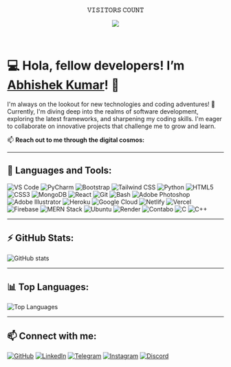 <p align="center">
  <b>𝚅𝙸𝚂𝙸𝚃𝙾𝚁𝚂 𝙲𝙾𝚄𝙽𝚃</b>
</p>

<p align="center">
  <img align="center" src="https://profile-counter.glitch.me/{MrAbhi2k3}/count.svg"/>
</p>

<br>

# 💻 Hola, fellow developers! I’m [Abhishek Kumar](https://github.com/MrAbhi2k3)! 👋

I'm always on the lookout for new technologies and coding adventures! 🚀 Currently, I'm diving deep into the realms of software development, exploring the latest frameworks, and sharpening my coding skills. I'm eager to collaborate on innovative projects that challenge me to grow and learn.

📫 **Reach out to me through the digital cosmos:**

---

## 🚀 Languages and Tools:

![VS Code](https://img.shields.io/badge/-VS%20Code-007ACC?style=flat-square&logo=visual-studio-code&logoColor=white)
![PyCharm](https://img.shields.io/badge/-PyCharm-000000?style=flat-square&logo=pycharm&logoColor=white)
![Bootstrap](https://img.shields.io/badge/-Bootstrap-563D7C?style=flat-square&logo=bootstrap&logoColor=white)
![Tailwind CSS](https://img.shields.io/badge/-Tailwind%20CSS-38B2AC?style=flat-square&logo=tailwind-css&logoColor=white)
![Python](https://img.shields.io/badge/-Python-3776AB?style=flat-square&logo=python&logoColor=white)
![HTML5](https://img.shields.io/badge/-HTML5-E34F26?style=flat-square&logo=html5&logoColor=white)
![CSS3](https://img.shields.io/badge/-CSS3-1572B6?style=flat-square&logo=css3&logoColor=white)
![MongoDB](https://img.shields.io/badge/-MongoDB-47A248?style=flat-square&logo=mongodb&logoColor=white)
![React](https://img.shields.io/badge/-React-61DAFB?style=flat-square&logo=react&logoColor=white)
![Git](https://img.shields.io/badge/-Git-F05032?style=flat-square&logo=git&logoColor=white)
![Bash](https://img.shields.io/badge/-Bash-4EAA25?style=flat-square&logo=gnu-bash&logoColor=white)
![Adobe Photoshop](https://img.shields.io/badge/-Adobe%20Photoshop-31A8FF?style=flat-square&logo=adobe-photoshop&logoColor=white)
![Adobe Illustrator](https://img.shields.io/badge/-Adobe%20Illustrator-FF9A00?style=flat-square&logo=adobe-illustrator&logoColor=white)
![Heroku](https://img.shields.io/badge/-Heroku-430098?style=flat-square&logo=heroku&logoColor=white)
![Google Cloud](https://img.shields.io/badge/-Google%20Cloud-4285F4?style=flat-square&logo=google-cloud&logoColor=white)
![Netlify](https://img.shields.io/badge/-Netlify-00C7B7?style=flat-square&logo=netlify&logoColor=white)
![Vercel](https://img.shields.io/badge/-Vercel-000000?style=flat-square&logo=vercel&logoColor=white)
![Firebase](https://img.shields.io/badge/-Firebase-FFCA28?style=flat-square&logo=firebase&logoColor=white)
![MERN Stack](https://img.shields.io/badge/-MERN%20Stack-000000?style=flat-square&logo=mongodb&logoColor=white)
![Ubuntu](https://img.shields.io/badge/-Ubuntu-E95420?style=flat-square&logo=ubuntu&logoColor=white)
![Render](https://img.shields.io/badge/-Render-46E3B7?style=flat-square&logo=render&logoColor=white)
![Contabo](https://img.shields.io/badge/-Contabo-0063DB?style=flat-square&logo=contabo&logoColor=white)
![C](https://img.shields.io/badge/-C-A8B9CC?style=flat-square&logo=c&logoColor=white)
![C++](https://img.shields.io/badge/-C++-00599C?style=flat-square&logo=c%2B%2B&logoColor=white)

---

## ⚡ GitHub Stats:

![GitHub stats](https://github-readme-stats.vercel.app/api?username=MrAbhi2k3&show_icons=true&theme=radical)

---

## 📊 Top Languages:

![Top Languages](https://github-readme-stats.vercel.app/api/top-langs/?username=MrAbhi2k3&layout=compact&theme=radical)

---

## 📫 Connect with me:

[![GitHub](https://img.shields.io/badge/-GitHub-181717?style=flat-square&logo=github&logoColor=white)](https://github.com/MrAbhi2k3)
[![LinkedIn](https://img.shields.io/badge/-LinkedIn-0077B5?style=flat-square&logo=linkedin&logoColor=white)](https://www.linkedin.com/in/mrabhii2k3/)
[![Telegram](https://img.shields.io/badge/-Telegram-26A5E4?style=flat-square&logo=telegram&logoColor=white)](https://t.me/MrAbhi_2k3)
[![Instagram](https://img.shields.io/badge/-Instagram-E4405F?style=flat-square&logo=instagram&logoColor=white)](https://www.instagram.com/MrAbhi_2k3/)
[![Discord](https://img.shields.io/badge/-Discord-5865F2?style=flat-square&logo=discord&logoColor=white)](https://discord.gg/qPDzU64r)

